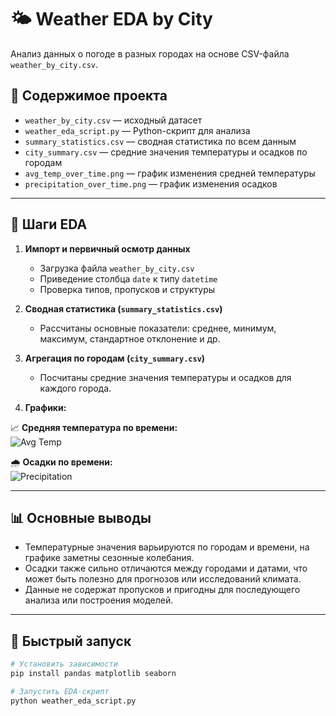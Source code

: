 
🌤 Weather EDA by City
======================

Анализ данных о погоде в разных городах на основе CSV-файла `weather_by_city.csv`.

📂 Содержимое проекта
---------------------

* `weather_by_city.csv` — исходный датасет  
* `weather_eda_script.py` — Python-скрипт для анализа  
* `summary_statistics.csv` — сводная статистика по всем данным  
* `city_summary.csv` — средние значения температуры и осадков по городам  
* `avg_temp_over_time.png` — график изменения средней температуры  
* `precipitation_over_time.png` — график изменения осадков  

---

🧪 Шаги EDA
-----------

1. **Импорт и первичный осмотр данных**  
   * Загрузка файла `weather_by_city.csv`  
   * Приведение столбца `date` к типу `datetime`  
   * Проверка типов, пропусков и структуры  

2. **Сводная статистика (`summary_statistics.csv`)**  
   * Рассчитаны основные показатели: среднее, минимум, максимум, стандартное отклонение и др.  

3. **Агрегация по городам (`city_summary.csv`)**  
   * Посчитаны средние значения температуры и осадков для каждого города.  

4. **Графики:**  

📈 **Средняя температура по времени:**  
![Avg Temp](avg_temp_over_time.png)

🌧 **Осадки по времени:**  
![Precipitation](precipitation_over_time.png)

---

📊 Основные выводы
------------------

* Температурные значения варьируются по городам и времени, на графике заметны сезонные колебания.  
* Осадки также сильно отличаются между городами и датами, что может быть полезно для прогнозов или исследований климата.  
* Данные не содержат пропусков и пригодны для последующего анализа или построения моделей.  

---

🚀 Быстрый запуск
-----------------

```bash
# Установить зависимости
pip install pandas matplotlib seaborn

# Запустить EDA-скрипт
python weather_eda_script.py
```
